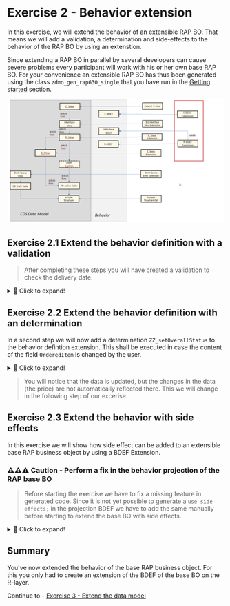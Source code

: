 # Exercise 2 - Behavior extension

In this exercise, we will extend the behavior of an extensible RAP BO. That means we will add a validation, a determination and side-effects to the behavior of the RAP BO by using an extenstion.   

Since extending a RAP BO in parallel by several developers can cause severe problems every participant will work with his or her own base RAP BO. For your convenience an extensible RAP BO has thus been generated using the class `zdmo_gen_rap630_single` that you have run in the [Getting started](../ex0/README.md) section.  

![BDEF Extension](images/ex2_01_overview_RAP630.png)

## Exercise 2.1 Extend the behavior definition with a validation

>  After completing these steps you will have created a validation to check the delivery date.  

 <details>
  <summary>🔵 Click to expand!</summary>

1. Right-click on the behavior definition `ZRAP630R_ShopTP_###` and select **New Behavior Extension** from the context menue. 

   ![BDEF Extension](images/ex2_01_010_RAP630.png)   

2. In the Create Behavior Extension dialogue enter the following values

    > **⚠⚠⚠ Caution**     
    > Be sure to change the name of the package from `ZRAP630_###` to `ZRAP630_###_EXT`.
    > By default the dialogue will propose the package name of the base RAP BO.  
    > In case of a package delivered by SAP this won't be a problem, but here we want to build the extension in a different package
    > in the customer namespace `Z`.
    
    **Package**: ⚠`ZRAP630_###_EXT`⚠   
    **Name**: `ZRAP630R_EXT_SHOPTP_###`  
    **Description**: `Extension for ZRAP630R_ShopTP_###`    
    **Behavior Definition**: `ZRAP630R_SHOPTP_###`  
    **BO Interface**: `ZRAP630I_SHOPTP_###`  

    ![BDEF Extension](images/ex2_01_020_RAP630.png)   

3. Select a transport request and press **Finish**   <  

4. Add a validation `zz_validateDeliverydate` to your behavior defintion that reacts on `create;` and the field `DeliveryDate;`  
   This validation must also be added to the `draft determine action Prepare` and activate your changes.
 
   <pre>
   extension using interface zrap630i_shoptp_05c
   implementation in class zbp_zrap630r_shop_x_fbk_05c unique;

   extend behavior for Shop
   {     
     validation zz_validateDeliverydate on save { create;   field DeliveryDate; }

     extend draft determine action  Prepare
     {
       validation zz_validateDeliveryDate;
     }
   }  
   </pre> 

   
5. Click on the proposed name of the behavior implementation class **(1)** of your behavior extension and press **Ctrl+1** to start the content assist and click on the proposed action **(2)** and press Next **(3)**.  
   
   ![BDEF Extension](images/ex2_01_050_RAP630.png) 
   
6. Select a transport request and press **Finish**.    
   
7. This will open the editor for your behavior implementation class. Here you have to have to navigate to the **Local Types** tab since the implementation of behaviors takes place in local classes.    

   ![BDEF Extension](images/ex2_01_060_RAP630.png)    

8. Add the following code to the 

<pre>   
CLASS lhc_shop DEFINITION INHERITING FROM cl_abap_behavior_handler.   

  PUBLIC SECTION.  
    CONSTANTS state_area_check_delivery_date       TYPE string VALUE 'CHECK_DELIVERYDATE'       ##NO_TEXT.   
  PRIVATE SECTION.  
    METHODS zz_validateDeliverydate               FOR VALIDATE ON SAVE  
      IMPORTING keys FOR Shop~zz_validateDeliverydate.  

ENDCLASS.  

CLASS lhc_shop IMPLEMENTATION.  

  METHOD zz_validateDeliverydate.  
    READ ENTITIES OF ZRAP630i_ShopTP_### IN LOCAL MODE  
            ENTITY Shop  
            FIELDS ( DeliveryDate OverallStatus )  
            WITH CORRESPONDING #( keys )  
            RESULT DATA(onlineorders).  

    LOOP AT onlineorders INTO DATA(onlineorder).  
      APPEND VALUE #( %tky           = onlineorder-%tky  
                      %state_area    = state_area_check_delivery_date )  
             TO reported-shop.  
      DATA(deliverydate)             =  onlineorder-DeliveryDate - cl_abap_context_info=>get_system_date(  ).  
      IF onlineorder-deliverydate IS INITIAL  .  
        APPEND VALUE #( %tky           = onlineorder-%tky ) TO failed-shop.  
        APPEND VALUE #( %tky           = onlineorder-%tky  
                        %state_area    = state_area_check_delivery_date  
                        %msg           = new_message_with_text(  
                                            severity = if_abap_behv_message=>severity-error  
                                            text     = 'delivery period cannot be initial'  
                       ) )  
                TO reported-shop.  
      ENDIF.  
    ENDLOOP.  
  ENDMETHOD.  
ENDCLASS.  

</pre>  

9. Open the service binding `ZRAP630UI_SHOP_O4_###` of your RAP base BO.

10. Double-click on the entity **Shop** . This will start the ADT preview of the Shop RAP BO.  

    ![BDEF Extension](images/ex2_01_070_RAP630.png) 

10. Press the **Create** button.   
11. Select an order item but do not select a **Delivery Date** 
12. This shall raise the follwoing error message:   

    ![BDEF Extension](images/ex2_01_090_RAP630.png)   

</details>

## Exercise 2.2 Extend the behavior definition with an determination

In a second step we will now add a determination `ZZ_setOverallStatus` to the behavior defintion extension. This shall be executed in case the content of the field `OrderedItem` is changed by the user.   

 <details>
  <summary>🔵 Click to expand!</summary>
 
1. Add the following statement to your behavior defintion extension `ZRAP630R_EXT_SHOPTP_###`.     

   <pre>
     determination ZZ_setOverallStatus on modify {  field OrderedItem; }
   </pre>
  
  so that the code of your BDEF should now read as follows:   
  <pre>   
  extension using interface zrap630i_shoptp_###
    implementation in class zbp_rap630r_ext_shoptp_### unique;

  extend behavior for Shop
  {
    validation zz_validateDeliverydate on save { create; field DeliveryDate; }

    extend draft determine action Prepare
     {
       validation zz_validateDeliveryDate;
      }
    determination ZZ_setOverallStatus on modify { field OrderedItem; }
   }
  </pre>


2. Press **Ctrl+1** to start the content assist and double-click on the proposal to add the appropriate code in the behavior implementation class `zbp_rap630r_ext_shoptp_###`. 

3. Add the following code into the implementation of the method `ZZ_setOverallStatus`.
   
   > The code first performs a read request using EML using the key fields of our RAP BO that are provided by the framework an reads the data of all affected 
   > orders. In the following loop statement it is checked whether the price exceeds a certain threshould (1000 EUR) and depending on the price the order is 
   > either autmatically approved or is awaiting an approval.   
   > The price for a product is read from an CDS view and the instance of the RAP BO is modified accordingly.    
 
   <pre>
   METHOD ZZ_setOverallStatus.

    DATA update_bo      TYPE TABLE FOR UPDATE     ZRAP630i_ShopTP_###\\Shop.
    DATA update_bo_line TYPE STRUCTURE FOR UPDATE ZRAP630i_ShopTP_###\\Shop .

    READ ENTITIES OF ZRAP630I_ShopTP_### IN LOCAL MODE
      ENTITY Shop
        ALL FIELDS " ( OrderItemPrice OrderID )
        WITH CORRESPONDING #( keys )
      RESULT DATA(OnlineOrders)
      FAILED DATA(onlineorders_failed)
      REPORTED DATA(onlineorders_reported).

    DATA(product_value_help) = NEW zrap630_cl_vh_product_###(  ).
    data(products) = product_value_help->get_products(  ).

    LOOP AT onlineorders INTO DATA(onlineorder).

      update_bo_line-%tky = onlineorder-%tky.

      IF onlineorder-OrderItemPrice > 1000.
        update_bo_line-OverallStatus = 'Awaiting approval'.
      ELSE.
        update_bo_line-OverallStatus = 'Automatically approved'.
      ENDIF.

      SELECT SINGLE * FROM @products as hugo
         WHERE Product = @onlineorder-OrderedItem  INTO @data(product).

      update_bo_line-OrderItemPrice = product-Price.
      update_bo_line-CurrencyCode = product-Currency.

      APPEND update_bo_line TO update_bo.
    ENDLOOP.


    MODIFY ENTITIES OF zrap630i_shoptp_### IN LOCAL MODE
      ENTITY Shop
        UPDATE FIELDS (
        OverallStatus
        CurrencyCode
        OrderItemPrice
        )
        WITH update_bo
       REPORTED DATA(update_reported).

    reported = CORRESPONDING #( DEEP update_reported ).

  ENDMETHOD.
   
   </pre>

3. > When you get the error message:   
   > The entity "SHOP" does not have a determination "ZZ_SETOVERALLSTATUS".	 
   > This might be, because you have not activated yor BDEF yet.   

</details>

> You will notice that the data is updated, but the changes in the data (the price) are not automatically reflected there. 
> This we will change in the following step of our excerise.

## Exercise 2.3 Extend the behavior with side effects

In this exercise we will show how side effect can be added to an extensible base RAP business object by using a BDEF Extension.


### ⚠⚠⚠ Caution - Perform a fix in the behavior projection of the RAP base BO 

> Before starting the exercise we have to fix a missing feature in generated code. 
> Since it is not yet possible to generate a `use side effects;` in the projection BDEF 
> we have to add the same manually before starting to extend the base BO with side effects.

<details>
  <summary>🔵 Click to expand!</summary>
 
1. Open the generated projection Behavior defintion `ZRAP630C_ShopTP_###` of the base BO. Here we have to add the statement `use side effects;`. 
   This statement has to be added to the base business object is because the statement cannot be added by the extension 
   but has to be part of the base business object.  
 
   <pre>
     use side effects;
   </pre>   

2. The code of the generated projection behavior definition should now read as follows.    

<pre>
projection;
strict ( 2 );
extensible;
use draft;
use side effects;
define behavior for ZRAP630C_ShopTP_### alias Shop
extensible
use etag

{
  use create;
  use update;
  use delete;

  use action Edit;
  use action Activate;
  use action Discard;
  use action Resume;
  use action Prepare;
}   
</pre>

When you now try out the extended RAP business object you should notice that the price is still not automatically updated once the user has selected a new object.
 
![BDEF Extension](images/ex2_02_040_RAP630.png)


 
Now you can continue and add side effects via your behavior defintion extension ...

<details>
  <summary>🔵 Click to expand!</summary>

1. Open the behavior extension `ZRAP630R_Ext_ShopTP_###` by pressing **Ctrl+Shift+A**.
2. Add the following code snippet  
   
   <pre>side effects { field OrderedItem affects field OrderItemPrice , field CurrencyCode ; }</pre>  

   to your behavior extension right after the determination. 
 
   Your BDEF extension code should now read as follows:  

  <pre>
    extension using interface zrap630i_shoptp_###
      implementation in class zbp_rap630r_ext_shoptp_### unique;

      extend behavior for Shop
   {
     validation zz_validateDeliverydate on save { create; field DeliveryDate; }
     extend draft determine action Prepare
     {
       validation zz_validateDeliveryDate;
      }
    determination ZZ_setOverallStatus on modify { field OrderedItem; }
    side effects { field OrderedItem affects field OrderItemPrice , field CurrencyCode ; }
    }
   </pre>

3. Create a new order, specify a delivery data or open an existing order and switch to the edit mode and then select a (new) product. 
   
   You will notice that the data that you have selected in the SAP Fiori UI is now being updated automatically when chaning / selecting a new product.

   
 
</pre> 
 </details>
</details>

## Summary

You've now extended the behavior of the base RAP business object. For this you only had to create an extension of the BDEF of the base BO on the R-layer.

Continue to - [Exercise 3 - Extend the data model ](../ex3/README.md)


